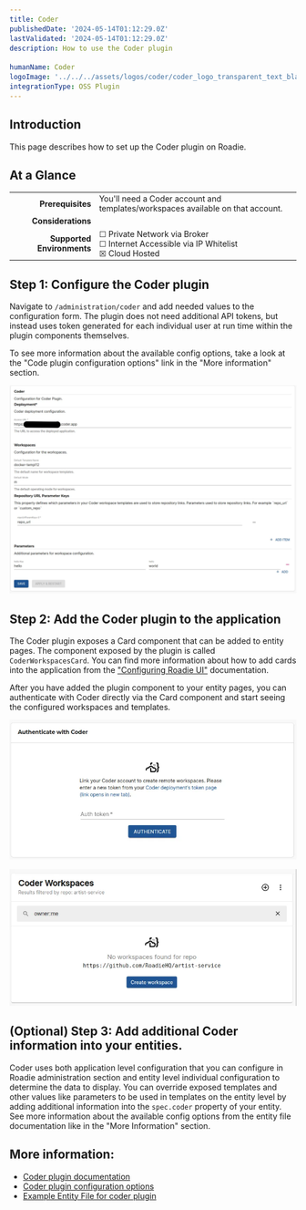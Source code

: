 ```yaml
---
title: Coder
publishedDate: '2024-05-14T01:12:29.0Z'
lastValidated: '2024-05-14T01:12:29.0Z'
description: How to use the Coder plugin

humanName: Coder
logoImage: '../../../assets/logos/coder/coder_logo_transparent_text_black.webp'
integrationType: OSS Plugin
---
```


## Introduction

This page describes how to set up the Coder plugin on Roadie.

## At a Glance

|                            |                                                                                                  |
| -------------------------: | ------------------------------------------------------------------------------------------------ |
|          **Prerequisites** | You'll need a Coder account and templates/workspaces available on that account.                  |
|         **Considerations** |                                                                                                  |
| **Supported Environments** | ☐ Private Network via Broker <br /> ☐ Internet Accessible via IP Whitelist <br /> ☒ Cloud Hosted |

## Step 1: Configure the Coder plugin

Navigate to `/administration/coder` and add needed values to the configuration form. The plugin does not need additional API tokens, but instead uses token generated for each individual user at run time within the plugin components themselves.

To see more information about the available config options, take a look at the "Code plugin configuration options" link in the "More information" section.

![Coder Config options](./config.webp)

## Step 2: Add the Coder plugin to the application

The Coder plugin exposes a Card component that can be added to entity pages. The component exposed by the plugin is called `CoderWorkspacesCard`. You can find more information about how to add cards into the application from the ["Configuring Roadie UI"](/docs/getting-started/configure-ui/) documentation.

After you have added the plugin component to your entity pages, you can authenticate with Coder directly via the Card component and start seeing the configured workspaces and templates.

![Coder plugin card with authentication request](./auth-coder.webp)

![Coder plugin allowing to create a workspace](./coder-create-workspace.webp)

## (Optional) Step 3: Add additional Coder information into your entities.

Coder uses both application level configuration that you can configure in Roadie administration section and entity level individual configuration to determine the data to display. You can override exposed templates and other values like parameters to be used in templates on the entity level by adding additional information into the `spec.coder` property of your entity. See more information about the available config options from the entity file documentation like in the "More Information" section.

## More information:

- [Coder plugin documentation](https://github.com/coder/backstage-plugins/tree/main/plugins/backstage-plugin-coder)
- [Coder plugin configuration options](https://github.com/coder/backstage-plugins/blob/main/plugins/backstage-plugin-coder/docs/types.md#coderappconfig)
- [Example Entity File for coder plugin](https://github.com/coder/backstage-plugins/blob/main/plugins/backstage-plugin-coder/docs/catalog-info.md#example-file)
